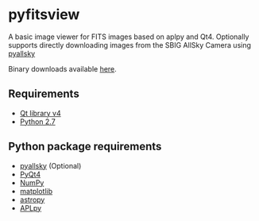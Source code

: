 pyfitsview
==========

A basic image viewer for FITS images based on aplpy and Qt4. Optionally supports directly downloading images from the SBIG AllSky Camera using [pyallsky](https://github.com/badders/pyallsky)

Binary downloads available [here](https://github.com/badders/pyfitsview/releases).

Requirements
------------
* [Qt library v4](http://qt-project.org/downloads)
* [Python 2.7](http://python.org)

Python package requirements
-------------------
* [pyallsky](http://github.com/badders/pyallsky) (Optional)
* [PyQt4](http://www.riverbankcomputing.com/software/pyqt/download)
* [NumPy](http://www.numpy.org/)
* [matplotlib](http://matplotlib.org/)
* [astropy](https://astropy.readthedocs.org/en/stable/)
* [APLpy](http://aplpy.github.io/)

